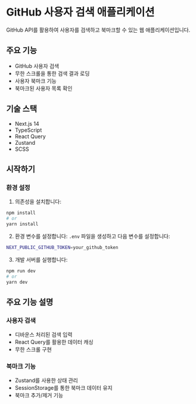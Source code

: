 # GitHub 사용자 검색 애플리케이션

GitHub API를 활용하여 사용자를 검색하고 북마크할 수 있는 웹 애플리케이션입니다.

## 주요 기능

- GitHub 사용자 검색
- 무한 스크롤을 통한 검색 결과 로딩
- 사용자 북마크 기능
- 북마크된 사용자 목록 확인

## 기술 스택

- Next.js 14
- TypeScript
- React Query
- Zustand
- SCSS

## 시작하기

### 환경 설정

1. 의존성을 설치합니다:

```bash
npm install
# or
yarn install
```

2. 환경 변수를 설정합니다:
   `.env` 파일을 생성하고 다음 변수를 설정합니다:

```bash
NEXT_PUBLIC_GITHUB_TOKEN=your_github_token
```

3. 개발 서버를 실행합니다:

```bash
npm run dev
# or
yarn dev
```

## 주요 기능 설명

### 사용자 검색

- 디바운스 처리된 검색 입력
- React Query를 활용한 데이터 캐싱
- 무한 스크롤 구현

### 북마크 기능

- Zustand를 사용한 상태 관리
- SessionStorage를 통한 북마크 데이터 유지
- 북마크 추가/제거 기능
